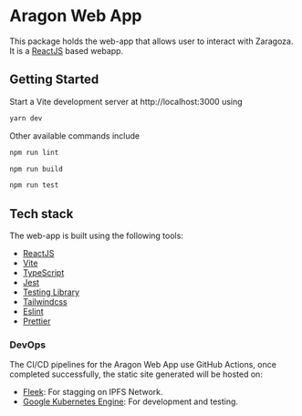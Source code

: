 # Aragon Web App

This package holds the web-app that allows user to interact with Zaragoza. It is a [ReactJS](https://reactjs.org) based webapp.

## Getting Started

Start a Vite development server at http://localhost:3000 using

```bash
yarn dev
```

Other available commands include

```bash
npm run lint
```

```bash
npm run build
```

```bash
npm run test
```

## Tech stack

The web-app is built using the following tools:

- [ReactJS](https://reactjs.org)
- [Vite](https://vitejs.dev)
- [TypeScript](https://www.typescriptlang.org)
- [Jest](https://jestjs.io)
- [Testing Library](https://testing-library.com)
- [Tailwindcss](https://tailwindcss.com)
- [Eslint](https://eslint.org)
- [Prettier](https://prettier.io)

### DevOps

The CI/CD pipelines for the Aragon Web App use GitHub Actions, once completed successfully, the static site generated will be hosted on:

- [Fleek](https://fleek.co/): For stagging on IPFS Network.
- [Google Kubernetes Engine](https://cloud.google.com/kubernetes-engine): For development and testing.
